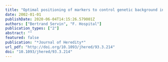 ```yaml
---
title: "Optimal positioning of markers to control genetic background in marker-assisted backcrossing."
date: 2002-01-01
publishDate: 2020-06-04T14:15:26.579001Z
authors: ["Bertrand Servin", "F. Hospital"]
publication_types: ["2"]
abstract: ""
featured: false
publication: "*Journal of Heredity*"
url_pdf: "http://doi.org/10.1093/jhered/93.3.214"
doi: "10.1093/jhered/93.3.214"
---
```


